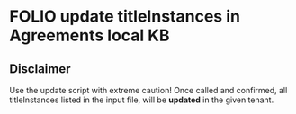# FOLIO update titleInstances in Agreements local KB

## Disclaimer

Use the update script with extreme caution! Once called and confirmed, all titleInstances listed in the input file, will be **updated** in the given tenant.
